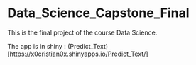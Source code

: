 # Data_Science_Capstone_Final

This is the final project of the course Data Science.

The app is in shiny : (Predict_Text)[https://x0cristian0x.shinyapps.io/Predict_Text/]


